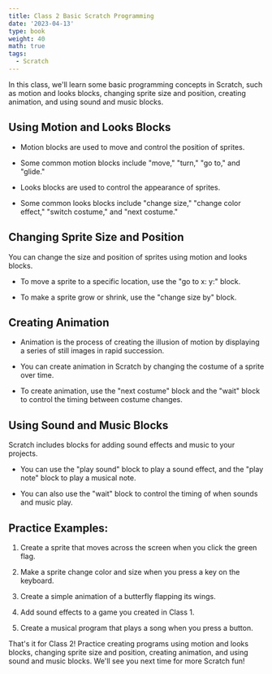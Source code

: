 ```yaml
---
title: Class 2 Basic Scratch Programming 
date: '2023-04-13'
type: book
weight: 40
math: true
tags:
  - Scratch
---
```



<!--more-->


In this class, we'll learn some basic programming concepts in Scratch, such as motion and looks blocks, changing sprite size and position, creating animation, and using sound and music blocks. 

## Using Motion and Looks Blocks 

- Motion blocks are used to move and control the position of sprites. 

- Some common motion blocks include "move," "turn," "go to," and "glide." 

- Looks blocks are used to control the appearance of sprites. 

- Some common looks blocks include "change size," "change color effect," "switch costume," and "next costume." 

## Changing Sprite Size and Position 

You can change the size and position of sprites using motion and looks blocks. 

- To move a sprite to a specific location, use the "go to x: y:" block. 

- To make a sprite grow or shrink, use the "change size by" block. 

## Creating Animation 

- Animation is the process of creating the illusion of motion by displaying a series of still images in rapid succession. 

- You can create animation in Scratch by changing the costume of a sprite over time. 

- To create animation, use the "next costume" block and the "wait" block to control the timing between costume changes. 

## Using Sound and Music Blocks 

Scratch includes blocks for adding sound effects and music to your projects. 

- You can use the "play sound" block to play a sound effect, and the "play note" block to play a musical note. 

- You can also use the "wait" block to control the timing of when sounds and music play. 

 

## Practice Examples: 

1. Create a sprite that moves across the screen when you click the green flag. 

2. Make a sprite change color and size when you press a key on the keyboard. 

3. Create a simple animation of a butterfly flapping its wings. 

4. Add sound effects to a game you created in Class 1. 

5. Create a musical program that plays a song when you press a button. 

That's it for Class 2! Practice creating programs using motion and looks blocks, changing sprite size and position, creating animation, and using sound and music blocks. We'll see you next time for more Scratch fun! 
